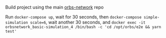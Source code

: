 Build project using the main [orbs-network](https://github.com/orbs-network/orbs-network) repo

Run `docker-compose up`, wait for 30 seconds, then `docker-compose simple-simulation scale=6`, wait another 30 seconds, and `docker exec -it orbsnetwork_basic-simulation_4 /bin/bash -c 'cd /opt/orbs/e2e && yarn test'`
